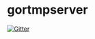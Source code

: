 # gortmpserver

[![Gitter](https://badges.gitter.im/Join%20Chat.svg)](https://gitter.im/oikomi/gortmpserver?utm_source=badge&utm_medium=badge&utm_campaign=pr-badge&utm_content=badge)